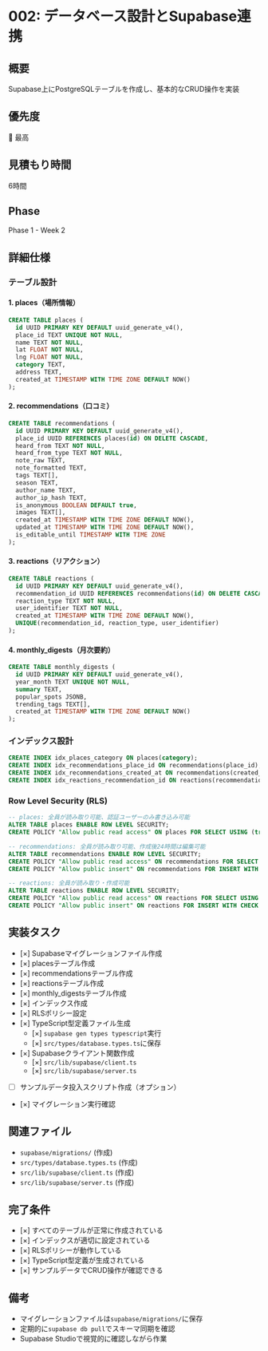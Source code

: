 # 002: データベース設計とSupabase連携

## 概要
Supabase上にPostgreSQLテーブルを作成し、基本的なCRUD操作を実装

## 優先度
🔴 最高

## 見積もり時間
6時間

## Phase
Phase 1 - Week 2

## 詳細仕様

### テーブル設計

#### 1. places（場所情報）
```sql
CREATE TABLE places (
  id UUID PRIMARY KEY DEFAULT uuid_generate_v4(),
  place_id TEXT UNIQUE NOT NULL,
  name TEXT NOT NULL,
  lat FLOAT NOT NULL,
  lng FLOAT NOT NULL,
  category TEXT,
  address TEXT,
  created_at TIMESTAMP WITH TIME ZONE DEFAULT NOW()
);
```

#### 2. recommendations（口コミ）
```sql
CREATE TABLE recommendations (
  id UUID PRIMARY KEY DEFAULT uuid_generate_v4(),
  place_id UUID REFERENCES places(id) ON DELETE CASCADE,
  heard_from TEXT NOT NULL,
  heard_from_type TEXT NOT NULL,
  note_raw TEXT,
  note_formatted TEXT,
  tags TEXT[],
  season TEXT,
  author_name TEXT,
  author_ip_hash TEXT,
  is_anonymous BOOLEAN DEFAULT true,
  images TEXT[],
  created_at TIMESTAMP WITH TIME ZONE DEFAULT NOW(),
  updated_at TIMESTAMP WITH TIME ZONE DEFAULT NOW(),
  is_editable_until TIMESTAMP WITH TIME ZONE
);
```

#### 3. reactions（リアクション）
```sql
CREATE TABLE reactions (
  id UUID PRIMARY KEY DEFAULT uuid_generate_v4(),
  recommendation_id UUID REFERENCES recommendations(id) ON DELETE CASCADE,
  reaction_type TEXT NOT NULL,
  user_identifier TEXT NOT NULL,
  created_at TIMESTAMP WITH TIME ZONE DEFAULT NOW(),
  UNIQUE(recommendation_id, reaction_type, user_identifier)
);
```

#### 4. monthly_digests（月次要約）
```sql
CREATE TABLE monthly_digests (
  id UUID PRIMARY KEY DEFAULT uuid_generate_v4(),
  year_month TEXT UNIQUE NOT NULL,
  summary TEXT,
  popular_spots JSONB,
  trending_tags TEXT[],
  created_at TIMESTAMP WITH TIME ZONE DEFAULT NOW()
);
```

### インデックス設計
```sql
CREATE INDEX idx_places_category ON places(category);
CREATE INDEX idx_recommendations_place_id ON recommendations(place_id);
CREATE INDEX idx_recommendations_created_at ON recommendations(created_at DESC);
CREATE INDEX idx_reactions_recommendation_id ON reactions(recommendation_id);
```

### Row Level Security (RLS)
```sql
-- places: 全員が読み取り可能、認証ユーザーのみ書き込み可能
ALTER TABLE places ENABLE ROW LEVEL SECURITY;
CREATE POLICY "Allow public read access" ON places FOR SELECT USING (true);

-- recommendations: 全員が読み取り可能、作成後24時間は編集可能
ALTER TABLE recommendations ENABLE ROW LEVEL SECURITY;
CREATE POLICY "Allow public read access" ON recommendations FOR SELECT USING (true);
CREATE POLICY "Allow public insert" ON recommendations FOR INSERT WITH CHECK (true);

-- reactions: 全員が読み取り・作成可能
ALTER TABLE reactions ENABLE ROW LEVEL SECURITY;
CREATE POLICY "Allow public read access" ON reactions FOR SELECT USING (true);
CREATE POLICY "Allow public insert" ON reactions FOR INSERT WITH CHECK (true);
```

## 実装タスク

- [×] Supabaseマイグレーションファイル作成
- [×] placesテーブル作成
- [×] recommendationsテーブル作成
- [×] reactionsテーブル作成
- [×] monthly_digestsテーブル作成
- [×] インデックス作成
- [×] RLSポリシー設定
- [×] TypeScript型定義ファイル生成
  - [×] `supabase gen types typescript`実行
  - [×] `src/types/database.types.ts`に保存
- [×] Supabaseクライアント関数作成
  - [×] `src/lib/supabase/client.ts`
  - [×] `src/lib/supabase/server.ts`
- [ ] サンプルデータ投入スクリプト作成（オプション）
- [×] マイグレーション実行確認

## 関連ファイル
- `supabase/migrations/` (作成)
- `src/types/database.types.ts` (作成)
- `src/lib/supabase/client.ts` (作成)
- `src/lib/supabase/server.ts` (作成)

## 完了条件
- [×] すべてのテーブルが正常に作成されている
- [×] インデックスが適切に設定されている
- [×] RLSポリシーが動作している
- [×] TypeScript型定義が生成されている
- [×] サンプルデータでCRUD操作が確認できる

## 備考
- マイグレーションファイルは`supabase/migrations/`に保存
- 定期的に`supabase db pull`でスキーマ同期を確認
- Supabase Studioで視覚的に確認しながら作業
